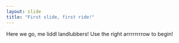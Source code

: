 ```yaml
---
layout: slide
title: "First slide, first ride!"
---
```

Here we go, me liddl landlubbers! 
Use the right arrrrrrrrow to begin!
